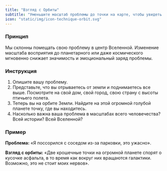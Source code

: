 ```yaml
---
title: "Взгляд с Орбиты"
subtitle: "Уменьшите масштаб проблемы до точки на карте, чтобы увидеть ее реальный размер."
icon: "static/img/icon-technique-orbit.svg"
---
```


### Принцип
Мы склонны помещать свою проблему в центр Вселенной. Изменение масштаба восприятия до планетарного или даже космического мгновенно снижает значимость и эмоциональный заряд проблемы.

### Инструкция
1.  Опишите вашу проблему.
2.  Представьте, что вы отрываетесь от земли и поднимаетесь все выше. Посмотрите на свой дом, свой город, свою страну с высоты птичьего полета.
3.  Теперь вы на орбите Земли. Найдите на этой огромной голубой планете точку, где вы находитесь.
4.  Насколько важна ваша проблема в масштабах всего человечества? Всей истории? Всей Вселенной?

### Пример
**Проблема:** «Я поссорился с соседом из-за парковки, это ужасно».

**Взгляд с орбиты:** «Две крошечные точки на огромной планете спорят о кусочке асфальта, в то время как вокруг них вращаются галактики. Возможно, это не стоит моих нервов».